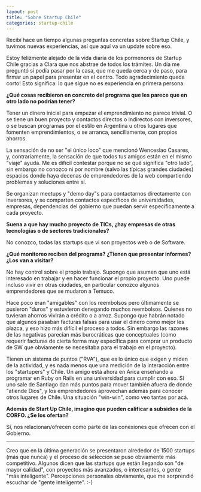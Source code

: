 ```yaml
---
layout: post
title: "Sobre Startup Chile"
categories: startup-chile
---
```


Recibí hace un tiempo algunas preguntas concretas sobre Startup Chile, y
tuvimos nuevas experiencias, así que aquí va un update sobre eso.

Estoy felizmente alejado de la vida diaria de los pormenores de Startup Chile
gracias a Clara que nos abstrae de todos los trámites. Un día me preguntó si
podía pasar por la casa, que me queda cerca y de paso, para firmar un papel
para presentar en el centro. Todo agradecimiento queda corto! Esto significa:
lo que sigue no es experiencia en primera persona.

<strong>¿Qué cosas recibieron en concreto del programa que les parece que en otro lado no podrían tener?</strong>

Tener un dinero inicial para empezar el emprendimiento no parece trivial. O se
tiene un buen proyecto y contactos directos o indirectos con inversores, o se
buscan programas por el estilo en Argentina u otros lugares que fomenten
emprendimientos, o se arranca, sencillamente, con propios ahorros.

La sensación de no ser "el único loco" que mencionó Wenceslao Casares, y,
contrariamente, la sensación de que todos tus amigos están en el mismo
"viaje" ayuda. Me es difícil contestar porque no se qué significa "otro lado",
sin embargo no conozco ni por nombre (salvo las típicas grandes ciudades)
espacios donde haya decenas de emprendedores de la web compartiendo problemas
y soluciones entre sí.

Se organizan meetups y "demo day"s para contactarnos directamente con
inversores, y se comparten contactos específicos de universidades, empresas,
dependencias del gobierno que puedan servir específicamente a cada proyecto.


<strong>Suena a que hay mucho proyecto de TICs, ¿hay empresas de otras tecnologías o de sectores tradicionales?</strong>

No conozco, todas las startups que vi son proyectos web o de Software.


<strong>¿Qué monitoreo reciben del programa? ¿Tienen que presentar informes? ¿Los van a visitar?</strong>

No hay control sobre el propio trabajo. Supongo que asumen que uno está
interesado en trabajar y en hacer funcionar el propio proyecto. Uno puede
incluso vivir en otras ciudades, en particular conozco algunos emprendedores
que se mudaron a Temuco.

Hace poco eran "amigables" con los reembolsos pero últimamente se pusieron
"duros" y estuvieron denegando muchos reembolsos. Quienes no tuvieran ahorros
vivirán a crédito o a arroz. Supongo que habrán notado que algunos pasaban
facturas falsas para usar el dinero como mejor les plazca, y eso hizo más
difícil el proceso a todos. Sin embargo las razones de las negativas parecían
más burocráticas que conceptuales (como requerir facturas de cierta forma muy
específica para comprar un producto de SW que obviamente se necesitaba para el
trabajo en el proyecto).

Tienen un sistema de puntos ("RVA"), que es lo único que exigen y miden de la
actividad, y es nada menos que una medición de la interacción entre los
"startupers" y Chile. Un amigo está ahora en Arica enseñando a programar en
Ruby on Rails en una universidad para cumplir con eso. Si uno sale de Santiago dan más
puntos para mover también afuera de donde "atiende Dios", y los emprendedores
aprovechan además para conocer otros lugares de Chile. Una situación "win-win",
como veo tantas por acá.

<strong>Además de Start Up Chile, imagino que pueden calificar a subsidios de la CORFO. ¿Se los ofertan?</strong>

Sí, nos relacionan/ofrecen como parte de las conexiones que ofrecen con el Gobierno.

<hr>

<p style="margin-top:1em">Creo que en la última generación se presentaron alrededor de 1500 startups
(más que nunca) y el proceso de selección se puso obviamente más competitivo.
Algunos dicen que las startups que están llegando son "de mayor calidad",
con proyectos más avanzados, o interesantes, o gente "más inteligente".
Percepciones personales obviamente, que me sorprendió escuchar de "gente
inteligente". :-)</p>
